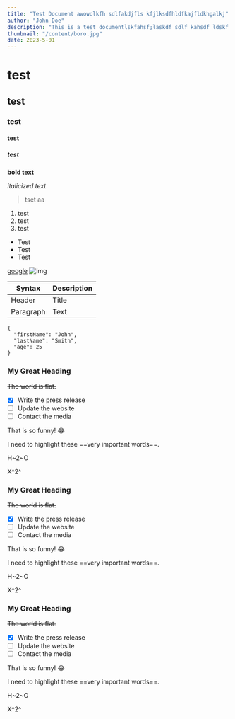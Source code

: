 ```yaml
---
title: "Test Document awowolkfh sdlfakdjfls kfjlksdfhldfkajfldkhgalkj"
author: "John Doe"
description: "This is a test documentlskfahsf;laskdf sdlf kahsdf ldskf hadslf kdsaf dsajfl kahdsf lasdkf jasd f."
thumbnail: "/content/boro.jpg"
date: 2023-5-01
---
```

# test
## test
### test
#### test
##### test
**bold text**

*italicized text*

> tset
> aa

1. test
2. test
3. test

- Test 
- Test 
- Test 

<!-- --- -->
[google](https://www.google.com)
![img](https://upload.wikimedia.org/wikipedia/commons/b/b6/Image_created_with_a_mobile_phone.png)

 | Syntax | Description |
| ----------- | ----------- |
| Header | Title |
| Paragraph | Text | 

```
{
  "firstName": "John",
  "lastName": "Smith",
  "age": 25
}
``` 

### My Great Heading
~~The world is flat.~~

- [x] Write the press release
- [ ] Update the website
- [ ] Contact the media 

That is so funny! :joy: 

I need to highlight these ==very important words==. 

H~2~O 

X^2^ 

### My Great Heading
~~The world is flat.~~

- [x] Write the press release
- [ ] Update the website
- [ ] Contact the media 

That is so funny! :joy: 

I need to highlight these ==very important words==. 

H~2~O 

X^2^ 

### My Great Heading
~~The world is flat.~~

- [x] Write the press release
- [ ] Update the website
- [ ] Contact the media 

That is so funny! :joy: 

I need to highlight these ==very important words==. 

H~2~O 

X^2^ 
